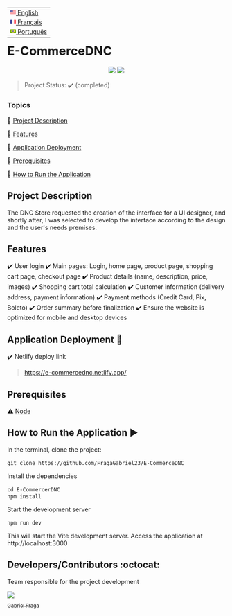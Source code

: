 <table align="right">
 <tr><td><a href="README_en.md"><img src="readme_img/us-flag.png" height="13"> English</a></td></tr>
 <tr><td><a href="README_fr.md"><img src="readme_img/fr-flag.png" height="13"> Français</a></td></tr>
 <tr><td><a href="README.md"><img src="readme_img/br-flag.png" height="13"> Português</a></td></tr>
</table>

<h1>E-CommerceDNC</h1> 

<p align="center">
  <img src="https://img.shields.io/static/v1?label=Netlify&message=deploy&color=blue&style=for-the-badge&logo=netlify"/>
  <img src="http://img.shields.io/static/v1?label=STATUS&message=COMPLETED&color=GREEN&style=for-the-badge"/>
</p>

> Project Status: :heavy_check_mark: (completed)

### Topics

:small_blue_diamond: [Project Description](#project-description)

:small_blue_diamond: [Features](#features)

:small_blue_diamond: [Application Deployment](#application-deployment-dash)

:small_blue_diamond: [Prerequisites](#prerequisites)

:small_blue_diamond: [How to Run the Application](#how-to-run-the-application-arrow_forward)

## Project Description

<p align="justify">
The DNC Store requested the creation of the interface for a UI designer, and shortly after, I was selected to develop the interface according to the design and the user's needs premises.
</p>

## Features

:heavy_check_mark: User login
:heavy_check_mark: Main pages: Login, home page, product page, shopping cart page, checkout page
:heavy_check_mark: Product details (name, description, price, images)
:heavy_check_mark: Shopping cart total calculation
:heavy_check_mark: Customer information (delivery address, payment information)
:heavy_check_mark: Payment methods (Credit Card, Pix, Boleto)
:heavy_check_mark: Order summary before finalization
:heavy_check_mark: Ensure the website is optimized for mobile and desktop devices

## Application Deployment :dash:

:heavy_check_mark: Netlify deploy link
> https://e-commercednc.netlify.app/

## Prerequisites

:warning: [Node](https://nodejs.org/en/download/)

## How to Run the Application :arrow_forward:

In the terminal, clone the project: 

```
git clone https://github.com/FragaGabriel23/E-CommerceDNC
```

Install the dependencies

```
cd E-CommercerDNC
npm install
```

Start the development server

```
npm run dev
```
This will start the Vite development server. Access the application at http://localhost:3000

## Developers/Contributors :octocat:

Team responsible for the project development

[<img src="https://avatars.githubusercontent.com/u/122870445?v=4" width=115><br><sub>Gabriel Fraga</sub>](https://github.com/FragaGabriel23)
